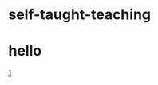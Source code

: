 self-taught-teaching
====================

# hello


[1](https://github.com/morfant/self-taught-teaching/1.html)
